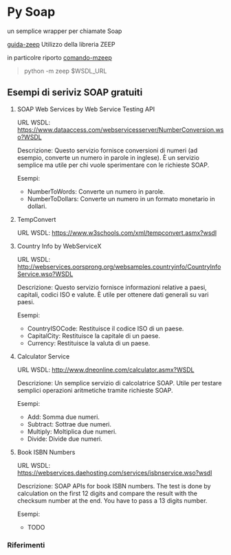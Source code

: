 # Py Soap

un semplice wrapper per chiamate Soap

[guida-zeep] Utilizzo della libreria ZEEP

in particolre riporto [comando-mzeep]
> python -m zeep $WSDL_URL

## Esempi di seriviz SOAP gratuiti

1. SOAP Web Services by Web Service Testing API

    URL WSDL: <https://www.dataaccess.com/webservicesserver/NumberConversion.wso?WSDL>

    Descrizione: Questo servizio fornisce conversioni di numeri (ad esempio, converte un numero in parole in inglese). È un servizio semplice ma utile per chi vuole sperimentare con le richieste SOAP.

    Esempi:

    - NumberToWords: Converte un numero in parole.
    - NumberToDollars: Converte un numero in un formato monetario in dollari.

2. TempConvert

    URL WSDL: <https://www.w3schools.com/xml/tempconvert.asmx?wsdl>

3. Country Info by WebServiceX

    URL WSDL: <http://webservices.oorsprong.org/websamples.countryinfo/CountryInfoService.wso?WSDL>

    Descrizione: Questo servizio fornisce informazioni relative a paesi, capitali, codici ISO e valute. È utile per ottenere dati generali su vari paesi.

    Esempi:
    - CountryISOCode: Restituisce il codice ISO di un paese.
    - CapitalCity: Restituisce la capitale di un paese.
    - Currency: Restituisce la valuta di un paese.

4. Calculator Service

    URL WSDL: <http://www.dneonline.com/calculator.asmx?WSDL>

    Descrizione: Un semplice servizio di calcolatrice SOAP. Utile per testare semplici operazioni aritmetiche tramite richieste SOAP.

    Esempi:
    - Add: Somma due numeri.
    - Subtract: Sottrae due numeri.
    - Multiply: Moltiplica due numeri.
    - Divide: Divide due numeri.

5. Book ISBN Numbers

    URL WSDL: <https://webservices.daehosting.com/services/isbnservice.wso?wsdl>

    Descrizione: SOAP APIs for book ISBN numbers.
    The test is done by calculation on the first 12 digits and compare the result with the checksum number at the end. You have to pass a 13 digits number.

    Esempi:
    - TODO

### Riferimenti

[guida-zeep]: <https://docs.python-zeep.org/en/master/>
[comando-mzeep]: <https://gist.github.com/FilBot3/7a80381c92e86f2a3b93a80b1d330710>
